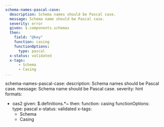 ```yaml
---
schema-names-pascal-case:
  description: Schema names should be Pascal case.
  message: Schema name should be Pascal case.
  severity: error
  given: $.components.schemas
  then:
    field: "@key"
    function: casing
    functionOptions:
      type: pascal
  x-status: validated
  x-tags:
      - Schema
      - Casing         
...
```

schema-names-pascal-case:
  description: Schema names should be Pascal case.
  message: Schema name should be Pascal case.
  severity: hint
  formats:
  - oas2
  given: $.definitions.*~
  then:
    function: casing
    functionOptions:
      type: pascal
  x-status: validated
  x-tags:
      - Schema
      - Casing          